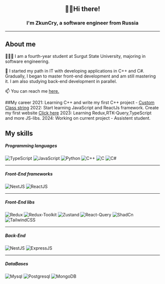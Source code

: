 <h2 align="center">  ✌🏻Hi there!</h2>
<h3 align="center">I'm ZkunCry, a software engineer from Russia</h3>

---
## About me

🧑🏻‍💻 I am a fourth-year student at Surgut State University, majoring in software engineering.

🤖 I started my path in IT with developing applications in C++ and C#. Gradually, I began to master front-end development and am still mastering it. I am also studying back-end development in parallel.

📫 You can reach me <a href="https://t.me/akseug">here.</a> 

##My career
2021: Learning C++ and write my first C++ project - <a href="https://github.com/ZkunCry/TemplateString">Custom Class string</a> 
2022: Start learning JavaScript and ReactJs framework. Create my first website <a href="https://zkuncry.github.io/SurGU_summerpractice/">Click here</a> 
2023: Learning Redux,RTK-Query,TypeScript and more JS-libs.
2024: Working on current project - Assistent student.

## My skills
<h5>Programming languages</h5>

![TypeScript](https://img.shields.io/badge/Typescript-00273f?style=for-the-badge&logo=Typescript)
![JavaScript](https://img.shields.io/badge/JavaScript-444467?style=for-the-badge&logo=JavaScript)
![Python](https://img.shields.io/badge/python-9999aa?style=for-the-badge&logo=Python)
![C++](https://img.shields.io/badge/c%2B%2B-blue?style=for-the-badge&logo=c%2B%2B&logoColor=white)
![C](https://img.shields.io/badge/C-gray?style=for-the-badge&logo=c&logoColor=white)
![C#](https://img.shields.io/badge/C%23-5d2b90?style=for-the-badge&logo=C%23)

<hr>
<h5>Front-End frameworks</h5> 

![NextJS](https://img.shields.io/badge/Next-black?style=for-the-badge&logo=next.js&logoColor=white)
![ReactJS](https://img.shields.io/badge/react-%2320232a.svg?style=for-the-badge&logo=react&logoColor=%2361DAFB)

<hr>

<h5>Front-End libs</h5>

![Redux](https://img.shields.io/badge/-Redux-black?style=flat-square&logo=redux)
![Redux-Toolkit](https://img.shields.io/badge/Redux-Toolkit-764ABC?style=for-the-badge&logo=redux&logoColor=white)
![Zustand](https://img.shields.io/badge/react%20zustand-%2320232a.svg?style=for-the-badge&logo=react&logoColor=%2361DAFB)
![React-Query](https://img.shields.io/badge/-React%20Query-FF4154?style=plastic&logo=react%20query&logoColor=white)
![ShadCn](https://img.shields.io/badge/shadcn/ui-000000?style=for-the-badge&logo=shadcn/ui&logoColor=white)
![TailwindCSS](https://img.shields.io/badge/Tailwind_CSS-grey?style=for-the-badge&logo=tailwind-css&logoColor=38B2AC)

<hr>
<h5>Back-End</h5>

![NestJS](https://img.shields.io/badge/nestjs-E0234E?style=for-the-badge&logo=nestjs&logoColor=white)
![ExpressJS](https://img.shields.io/badge/Express%20js-000000?style=for-the-badge&logo=express&logoColor=white)

<hr>
<h5>DataBases</h5>

![Mysql](https://img.shields.io/badge/MySql-orange?style=for-the-badge&logo=mysql&logoColor=white)
![Postgresql](https://img.shields.io/badge/postgresql-lightblue?style=for-the-badge&logo=postgresql)
![MongoDB](https://img.shields.io/badge/-MongoDB-13aa52?style=for-the-badge&logo=mongodb&logoColor=white)

